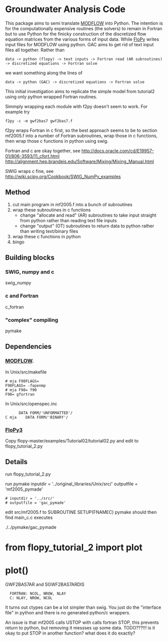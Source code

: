 Groundwater Analysis Code
===========================

This package aims to semi translate [MODFLOW](http://water.usgs.gov/ogw/modflow/MODFLOW.html#downloads) into Python. The intention is for the computationally expensive routines (the solvers) to remain in Fortran but to use Python for the finicky construction of the discretized flow equation matrices from the various forms of input data.
While [FloPy](https://github.com/modflowpy/flopy) writes input files for MODFLOW using python. GAC aims to get rid of text input files all together.
Rather than 
```
data -> python (flopy) -> text inputs -> Fortran read (AR subroutines) -> discretized equations -> Fortran solve
```
we want something along the lines of
```
data -> python (GAC) -> discretized equations -> Fortran solve
```
This initial investigation aims to replicate the simple model from tutorial2 using only python wrapped Fortran routines. 

Simmply wrapping each module with f2py doesn't seem to work. For example try
```
f2py -c -m gwf2bas7 gwf2bas7.f
```

f2py wraps Fortran in c first, so the best approach seems to be to section mf2005.f into a number of Fortran subroutines, wrap those in c functions, then wrap those c functions in python using swig.

Fortran and c are okay together, see
http://docs.oracle.com/cd/E19957-01/806-3593/11_cfort.html
http://alignment.hep.brandeis.edu/Software/Mixing/Mixing_Manual.html

SWIG wraps c fine, see
http://wiki.scipy.org/Cookbook/SWIG_NumPy_examples

Method
------------------
1. cut main program in mf2005.f into a bunch of subroutines
2. wrap these subroutines in c functions
    * change "allocate and read" (AR) subroutines to take input straight from python rather than reading text file inputs
    * change "output" (OT) subroutines to return data to python rather than writing text/binary files
3. wrap these c functions in python
4. bingo


Building blocks
------------------

### SWIG, numpy and c
swig_numpy

### c and Fortran
c_fortran

### "complex" compiling
pymake

Dependencies
------------------

### [MODFLOW](http://water.usgs.gov/ogw/modflow/MODFLOW.html#downloads).

In Unix/src/makefile 
```
# mja F90FLAGS=
F90FLAGS= -fopenmp
# mja F90= f90
F90= gfortran
```

In Unix/src/openspec.inc
```
      DATA FORM/'UNFORMATTED'/
C mja    DATA FORM/'BINARY'/
```

### [FloPy3](https://github.com/modflowpy/flopy)

Copy flopy-master/examples/Tutorial02/tutorial02.py and edit to flopy_tutorial_2.py

Details
--------------------

run flopy_tutorial_2.py

run pymake 
    inputdir = '../original_libraries/Unix/src/'
    outputfile = 'mf2005_pymade'

    # inputdir = '../src/'
    # outputfile = 'gac_pymade'

edit src/mf2005.f
to  SUBROUTINE SETUP(FNAMEC)
pymake should then find main_c.c executes

./../pymake/gac_pymade
# from flopy_tutorial_2 import plot
# plot()


GWF2BAS7AR and SGWF2BAS7ARDIS

      FORTRAN: NCOL, NROW, NLAY
      C: NLAY, NROW, NCOL


It turns out ctypes can be a lot simpler than swig. You just do the "interface file" in python and there is no generated python/c wrappers. 

An issue is that mf2005 calls USTOP with calls fortran STOP, this prevents return to python, but removing it messses up some data. 
TODO???!!! is it okay to put STOP in another function? what does it do exactly?